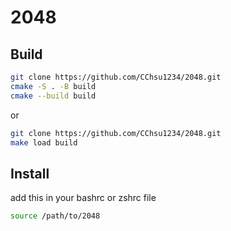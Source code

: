 # 2048

## Build

```bash
git clone https://github.com/CChsu1234/2048.git
cmake -S . -B build
cmake --build build
```

or

```bash
git clone https://github.com/CChsu1234/2048.git
make load build
```

## Install

add this in your bashrc or zshrc file

```bash
source /path/to/2048
```
